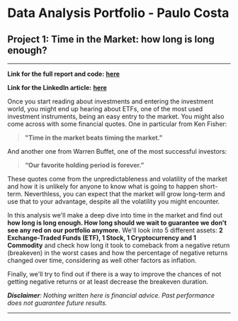 # Data Analysis Portfolio - Paulo Costa

## Project 1: Time in the Market: how long is long enough?

---

**Link for the full report and code:** <b><a href="https://github.com/pccostapt/time-in-the-market---how-long-is-long-enough/blob/main/Time_in_the_Market_how_long_is_long_enough_.ipynb" target="_blank">**here**</a></b>

**Link for the LinkedIn article:** <b><a href="https://www.linkedin.com/pulse/time-market-how-long-enough-paulo-costa/" target="_blank">**here**</a></b>

Once you start reading about investments and entering the investment world, you might end up hearing about ETFs, one of the most used investment instruments, being an easy entry to the market. You might also come across with some financial quotes. One in particular from Ken Fisher:

>**"Time in the market beats timing the market."**

And another one from Warren Buffet, one of the most successful investors:
>**“Our favorite holding period is forever.”**

These quotes come from the unpredictableness and volatility of the market and how it is unlikely for anyone to know what is going to happen short-term. Neverthless, you can expect that the market will grow long-term and use that to your advantage, despite all the volatility you might encounter.

In this analysis we'll make a deep dive into time in the market and find out **how long is long enough. How long should we wait to guarantee we don't see any red on our portfolio anymore.** We'll look into 5 different assets: **2 Exchange-Traded Funds (ETF), 1 Stock, 1 Cryptocurrency and 1 Commodity** and check how long it took to comeback from a negative return (breakeven) in the worst cases and how the percentage of negative returns changed over time, considering as well other factors as inflation.

Finally, we'll try to find out if there is a way to improve the chances of not getting negative returns or at least decrease the breakeven duration.


***Disclaimer**: Nothing written here is financial advice. Past performance does not guarantee future results.*

---
